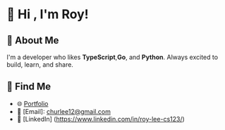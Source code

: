 # 👋 Hi , I'm Roy!

## 🚀 About Me
I'm a developer who likes **TypeScript**,**Go**, and **Python**. Always excited to build, learn, and share.

## 🤝 Find Me
- 🌐 [Portfolio](https://royleedev.com)
- 📧 [Email]: churlee12@gmail.com
- 🔵 [LinkedIn] (https://www.linkedin.com/in/roy-lee-cs123/)
